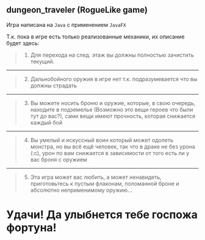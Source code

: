 ## dungeon_traveler (RogueLike game)

Игра написана на `Java` с применением `JavaFX`

Т.к. пока в игре есть только реализованные механики, их описание будет здесь:
> 1) Для перехода на след. этаж вы должны полностью зачистить текущий.
***
> 2) Дальнобойного оружия в игре нет т.к. подразумевается что вы должны страдать
***
> 3) Вы можете носить броню и оружие, которые, в свою очередь, находите в подземелье (Возможно это вещи героев что были тут до вас?), сами вещи имеют прочность, которая снижается каждый бой
***
> 4) Вы умелый и искуссный воин который может одолеть монстра, но вы всё ещё человек, так что в драке не без урона (:с), урон по вам снижается в зависимости от того есть ли у вас броня с оружием
***
> 5) Эта игра может вас любить, а может ненавидеть, приготовьтесь к пустым флаконам, поломанной броне и абсолютно неприменимому оружию...

# Удачи! Да улыбнется тебе госпожа фортуна!

